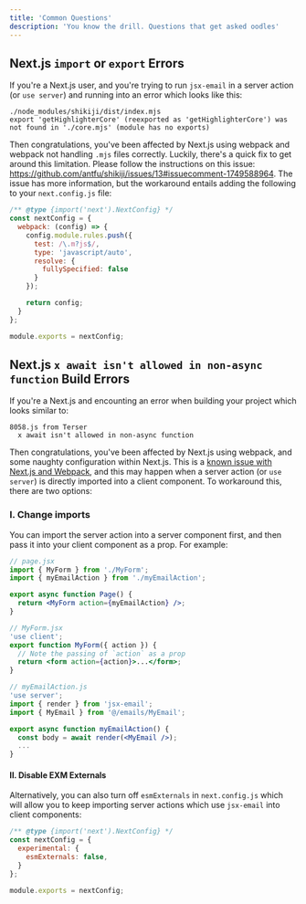 ```yaml
---
title: 'Common Questions'
description: 'You know the drill. Questions that get asked oodles'
---
```


<!--@include: @/include/header.md-->

## Next.js `import` or `export` Errors

If you're a Next.js user, and you're trying to run `jsx-email` in a server action (or `use server`) and running into an error which looks like this:

```
./node_modules/shikiji/dist/index.mjs
export 'getHighlighterCore' (reexported as 'getHighlighterCore') was not found in './core.mjs' (module has no exports)
```

Then congratulations, you've been affected by Next.js using webpack and webpack not handling `.mjs` files correctly. Luckily, there's a quick fix to get around this limitation. Please follow the instructions on this issue: https://github.com/antfu/shikiji/issues/13#issuecomment-1749588964. The issue has more information, but the workaround entails adding the following to your `next.config.js` file:

```js
/** @type {import('next').NextConfig} */
const nextConfig = {
  webpack: (config) => {
    config.module.rules.push({
      test: /\.m?js$/,
      type: 'javascript/auto',
      resolve: {
        fullySpecified: false
      }
    });

    return config;
  }
};

module.exports = nextConfig;
```

## Next.js `x await isn't allowed in non-async function` Build Errors

If you're a Next.js and encounting an error when building your project which looks similar to:

```
8058.js from Terser
  x await isn't allowed in non-async function
```

Then congratulations, you've been affected by Next.js using webpack, and some naughty configuration within Next.js. This is a [known issue with Next.js and Webpack](https://github.com/vercel/next.js/discussions/57535), and this may happen when a server action (or `use server`) is directly imported into a client component. To workaround this, there are two options:

### I. Change imports

You can import the server action into a server component first, and then pass it into your client component as a prop. For example:

```jsx
// page.jsx
import { MyForm } from './MyForm';
import { myEmailAction } from './myEmailAction';

export async function Page() {
  return <MyForm action={myEmailAction} />;
}

// MyForm.jsx
'use client';
export function MyForm({ action }) {
  // Note the passing of `action` as a prop
  return <form action={action}>...</form>;
}

// myEmailAction.js
'use server';
import { render } from 'jsx-email';
import { MyEmail } from '@/emails/MyEmail';

export async function myEmailAction() {
  const body = await render(<MyEmail />);
  ...
}
```

#### II. Disable EXM Externals

Alternatively, you can also turn off `esmExternals` in `next.config.js` which will allow you to keep importing server actions which use `jsx-email` into client components:

```js
/** @type {import('next').NextConfig} */
const nextConfig = {
  experimental: {
    esmExternals: false,
  }
};

module.exports = nextConfig;
```

